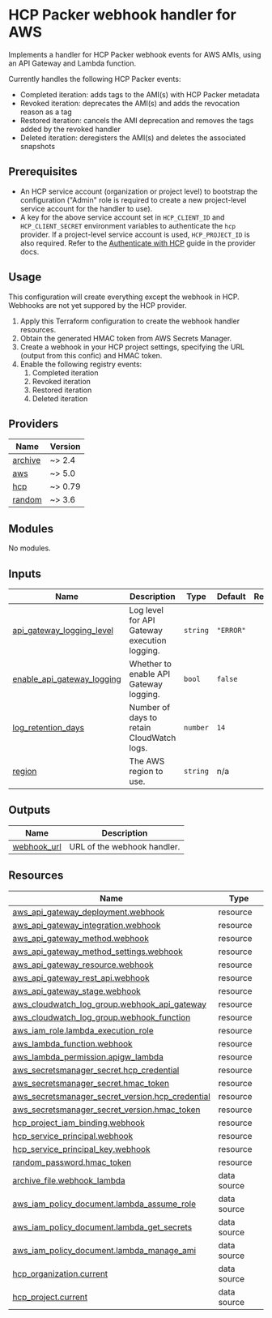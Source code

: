 # HCP Packer webhook handler for AWS

Implements a handler for HCP Packer webhook events for AWS AMIs, using an API Gateway and Lambda function.

Currently handles the following HCP Packer events:

- Completed iteration: adds tags to the AMI(s) with HCP Packer metadata
- Revoked iteration: deprecates the AMI(s) and adds the revocation reason as a tag
- Restored iteration: cancels the AMI deprecation and removes the tags added by the revoked handler
- Deleted iteration: deregisters the AMI(s) and deletes the associated snapshots

## Prerequisites

- An HCP service account (organization or project level) to bootstrap the configuration ("Admin" role is required to create a new project-level service account for the handler to use).
- A key for the above service account set in `HCP_CLIENT_ID` and `HCP_CLIENT_SECRET` environment variables to authenticate the `hcp` provider. If a project-level service account is used, `HCP_PROJECT_ID` is also required. Refer to the [Authenticate with HCP](https://registry.terraform.io/providers/hashicorp/hcp/latest/docs/guides/auth) guide in the provider docs.

## Usage

This configuration will create everything except the webhook in HCP. Webhooks are not yet suppored by the HCP provider.

1. Apply this Terraform configuration to create the webhook handler resources.
2. Obtain the generated HMAC token from AWS Secrets Manager.
3. Create a webhook in your HCP project settings, specifying the URL (output from this confic) and HMAC token.
4. Enable the following registry events:
   1. Completed iteration
   2. Revoked iteration
   3. Restored iteration
   4. Deleted iteration

<!-- BEGIN_TF_DOCS -->
## Providers

| Name | Version |
|------|---------|
| <a name="provider_archive"></a> [archive](#provider\_archive) | ~> 2.4 |
| <a name="provider_aws"></a> [aws](#provider\_aws) | ~> 5.0 |
| <a name="provider_hcp"></a> [hcp](#provider\_hcp) | ~> 0.79 |
| <a name="provider_random"></a> [random](#provider\_random) | ~> 3.6 |

## Modules

No modules.

## Inputs

| Name | Description | Type | Default | Required |
|------|-------------|------|---------|:--------:|
| <a name="input_api_gateway_logging_level"></a> [api\_gateway\_logging\_level](#input\_api\_gateway\_logging\_level) | Log level for API Gateway execution logging. | `string` | `"ERROR"` | no |
| <a name="input_enable_api_gateway_logging"></a> [enable\_api\_gateway\_logging](#input\_enable\_api\_gateway\_logging) | Whether to enable API Gateway logging. | `bool` | `false` | no |
| <a name="input_log_retention_days"></a> [log\_retention\_days](#input\_log\_retention\_days) | Number of days to retain CloudWatch logs. | `number` | `14` | no |
| <a name="input_region"></a> [region](#input\_region) | The AWS region to use. | `string` | n/a | yes |

## Outputs

| Name | Description |
|------|-------------|
| <a name="output_webhook_url"></a> [webhook\_url](#output\_webhook\_url) | URL of the webhook handler. |

## Resources

| Name | Type |
|------|------|
| [aws_api_gateway_deployment.webhook](https://registry.terraform.io/providers/hashicorp/aws/latest/docs/resources/api_gateway_deployment) | resource |
| [aws_api_gateway_integration.webhook](https://registry.terraform.io/providers/hashicorp/aws/latest/docs/resources/api_gateway_integration) | resource |
| [aws_api_gateway_method.webhook](https://registry.terraform.io/providers/hashicorp/aws/latest/docs/resources/api_gateway_method) | resource |
| [aws_api_gateway_method_settings.webhook](https://registry.terraform.io/providers/hashicorp/aws/latest/docs/resources/api_gateway_method_settings) | resource |
| [aws_api_gateway_resource.webhook](https://registry.terraform.io/providers/hashicorp/aws/latest/docs/resources/api_gateway_resource) | resource |
| [aws_api_gateway_rest_api.webhook](https://registry.terraform.io/providers/hashicorp/aws/latest/docs/resources/api_gateway_rest_api) | resource |
| [aws_api_gateway_stage.webhook](https://registry.terraform.io/providers/hashicorp/aws/latest/docs/resources/api_gateway_stage) | resource |
| [aws_cloudwatch_log_group.webhook_api_gateway](https://registry.terraform.io/providers/hashicorp/aws/latest/docs/resources/cloudwatch_log_group) | resource |
| [aws_cloudwatch_log_group.webhook_function](https://registry.terraform.io/providers/hashicorp/aws/latest/docs/resources/cloudwatch_log_group) | resource |
| [aws_iam_role.lambda_execution_role](https://registry.terraform.io/providers/hashicorp/aws/latest/docs/resources/iam_role) | resource |
| [aws_lambda_function.webhook](https://registry.terraform.io/providers/hashicorp/aws/latest/docs/resources/lambda_function) | resource |
| [aws_lambda_permission.apigw_lambda](https://registry.terraform.io/providers/hashicorp/aws/latest/docs/resources/lambda_permission) | resource |
| [aws_secretsmanager_secret.hcp_credential](https://registry.terraform.io/providers/hashicorp/aws/latest/docs/resources/secretsmanager_secret) | resource |
| [aws_secretsmanager_secret.hmac_token](https://registry.terraform.io/providers/hashicorp/aws/latest/docs/resources/secretsmanager_secret) | resource |
| [aws_secretsmanager_secret_version.hcp_credential](https://registry.terraform.io/providers/hashicorp/aws/latest/docs/resources/secretsmanager_secret_version) | resource |
| [aws_secretsmanager_secret_version.hmac_token](https://registry.terraform.io/providers/hashicorp/aws/latest/docs/resources/secretsmanager_secret_version) | resource |
| [hcp_project_iam_binding.webhook](https://registry.terraform.io/providers/hashicorp/hcp/latest/docs/resources/project_iam_binding) | resource |
| [hcp_service_principal.webhook](https://registry.terraform.io/providers/hashicorp/hcp/latest/docs/resources/service_principal) | resource |
| [hcp_service_principal_key.webhook](https://registry.terraform.io/providers/hashicorp/hcp/latest/docs/resources/service_principal_key) | resource |
| [random_password.hmac_token](https://registry.terraform.io/providers/hashicorp/random/latest/docs/resources/password) | resource |
| [archive_file.webhook_lambda](https://registry.terraform.io/providers/hashicorp/archive/latest/docs/data-sources/file) | data source |
| [aws_iam_policy_document.lambda_assume_role](https://registry.terraform.io/providers/hashicorp/aws/latest/docs/data-sources/iam_policy_document) | data source |
| [aws_iam_policy_document.lambda_get_secrets](https://registry.terraform.io/providers/hashicorp/aws/latest/docs/data-sources/iam_policy_document) | data source |
| [aws_iam_policy_document.lambda_manage_ami](https://registry.terraform.io/providers/hashicorp/aws/latest/docs/data-sources/iam_policy_document) | data source |
| [hcp_organization.current](https://registry.terraform.io/providers/hashicorp/hcp/latest/docs/data-sources/organization) | data source |
| [hcp_project.current](https://registry.terraform.io/providers/hashicorp/hcp/latest/docs/data-sources/project) | data source |
<!-- END_TF_DOCS -->